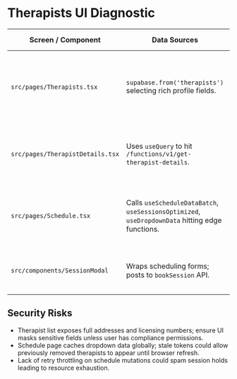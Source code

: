 # Therapists UI Diagnostic

| Screen / Component | Data Sources | Mutations | Header Expectations | Notes |
| --- | --- | --- | --- | --- |
| `src/pages/Therapists.tsx` | `supabase.from('therapists')` selecting rich profile fields. | Inserts via `.insert`, updates via `.update`, deletes via `.delete`. | Browser Supabase session token. | Client-side filtering for status/location; risk of exposing inactive therapists if RLS misconfigured. |
| `src/pages/TherapistDetails.tsx` | Uses `useQuery` to hit `/functions/v1/get-therapist-details`. | None inline; surfaces schedule + metrics. | Expects `Authorization: Bearer <JWT>` automatically set by Supabase client. | Edge function only validates therapistId; no org gating beyond RLS. |
| `src/pages/Schedule.tsx` | Calls `useScheduleDataBatch`, `useSessionsOptimized`, `useDropdownData` hitting edge functions. | Mutations via `/sessions/hold`, `/sessions/confirm`, `cancelSessions`. | Requires `Idempotency-Key` when confirming sessions; fetch hooks attach `Authorization`. | Heavy React state; errors bubble via toast but not surfaced to instrumentation. |
| `src/components/SessionModal` | Wraps scheduling forms; posts to `bookSession` API. | Creates holds/confirmations. | Adds `Idempotency-Key` header via helper when available. | Missing guard for double submission beyond disable states. |

## Security Risks
- Therapist list exposes full addresses and licensing numbers; ensure UI masks sensitive fields unless user has compliance permissions.
- Schedule page caches dropdown data globally; stale tokens could allow previously removed therapists to appear until browser refresh. 
- Lack of retry throttling on schedule mutations could spam session holds leading to resource exhaustion. 
